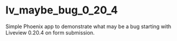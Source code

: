 # lv_maybe_bug_0_20_4
Simple Phoenix app to demonstrate what may be a bug starting with Liveview 0.20.4 on form submission.
